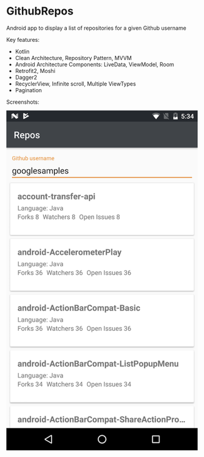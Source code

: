 # GithubRepos

Android app to display a list of repositories for a given Github username

Key features:
- Kotlin
- Clean Architecture, Repository Pattern, MVVM
- Android Architecture Components: LiveData, ViewModel, Room
- Retrofit2, Moshi
- Dagger2
- RecyclerView, Infinite scroll, Multiple ViewTypes
- Pagination

Screenshots:

![Alt text](./screenshot.png)
